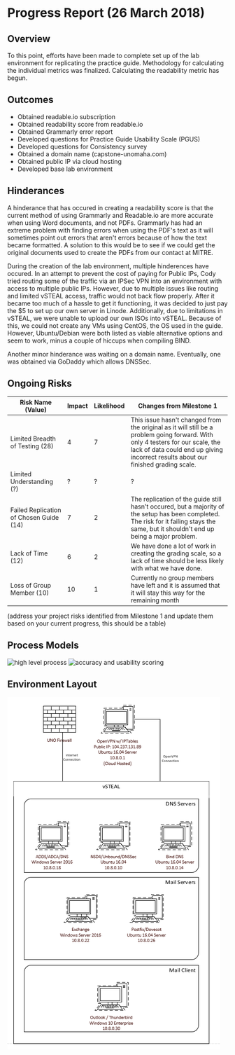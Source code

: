 # Progress Report (26 March 2018)
## Overview
To this point, efforts have been made to complete set up of the lab environment for replicating the practice guide. Methodology for calculating the individual metrics was finalized. Calculating the readability metric has begun.

## Outcomes

* Obtained readable.io subscription
* Obtained readability score from readable.io
* Obtained Grammarly error report
* Developed questions for Practice Guide Usability Scale (PGUS)
* Developed questions for Consistency survey
* Obtained a domain name (capstone-unomaha.com)
* Obtained public IP via cloud hosting
* Developed base lab environment

## Hinderances
A hinderance that has occured in creating a readability score is that the current method of using Grammarly and Readable.io are more accurate when using Word documents, and not PDFs. Grammarly has had an extreme problem with finding errors when using the PDF's text as it will sometimes point out errors that aren't errors because of how the text became formatted. A solution to this would be to see if we could get the original documents used to create the PDFs from our contact at MITRE.

During the creation of the lab environment, multiple hinderences have occured. In an attempt to prevent the cost of paying for Public IPs, Cody tried routing some of the traffic via an IPSec VPN into an environment with access to multiple public IPs. However, due to multiple issues like routing and limited vSTEAL access, traffic would not back flow properly. After it became too much of a hassle to get it functioning, it was decided to just pay the $5 to set up our own server in Linode. Additionally, due to limitations in vSTEAL, we were unable to upload our own ISOs into vSTEAL. Because of this, we could not create any VMs using CentOS, the OS used in the guide. However, Ubuntu/Debian were both listed as viable alternative options and seem to work, minus a couple of hiccups when compiling BIND.

Another minor hinderance was waiting on a domain name. Eventually, one was obtained via GoDaddy which allows DNSSec.

## Ongoing Risks
|Risk Name (Value)      |Impact |Likelihood |Changes from Milestone 1 |
|-----------------------|-------|-----------|------------|
|Limited Breadth of Testing (28)| 4 | 7 | This issue hasn't changed from the original as it will still be a problem going forward. With only 4 testers for our scale, the lack of data could end up giving incorrect results about our finished grading scale. |
|Limited Understanding (?)| ? | ? | ? |
|Failed Replication of Chosen Guide (14)| 7 | 2 | The replication of the guide still hasn't occured, but a majority of the setup has been completed. The risk for it failing stays the same, but it shouldn't end up being a major problem. |
|Lack of Time (12)| 6 | 2 | We have done a lot of work in creating the grading scale, so a lack of time should be less likely with what we have done.|
|Loss of Group Member (10) | 10 | 1 | Currently no group members have left and it is assumed that it will stay this way for the remaining month |
(address your project risks identified from Milestone 1 and update them based on your current progress, this should be a table)

## Process Models
![high level process](https://www.lucidchart.com/publicSegments/view/d0fc3e21-85ff-4061-9ac5-3595a727c7bd/image.png)
![accuracy and usability scoring](https://www.lucidchart.com/publicSegments/view/2ba47a44-c7ce-48e0-bac1-b39a6b126714/image.png)

## Environment Layout
<img src="./Environment/NetworkDiagram.PNG" />
